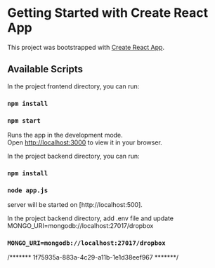 # Getting Started with Create React App

This project was bootstrapped with [Create React App](https://github.com/facebook/create-react-app).

## Available Scripts

In the project frontend directory, you can run:

### `npm install`
### `npm start`

Runs the app in the development mode.\
Open [http://localhost:3000](http://localhost:3000) to view it in your browser.

In the project backend directory, you can run:

### `npm install`
### `node app.js`

server will be started on [http://localhost:500].

In the project backend directory, add .env file and update MONGO_URI=mongodb://localhost:27017/dropbox

### `MONGO_URI=mongodb://localhost:27017/dropbox`



/*******  1f75935a-883a-4c29-a11b-1e1d38eef967  *******/
